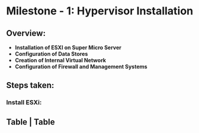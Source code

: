 # Milestone - 1: Hypervisor Installation
## Overview: 
- **Installation of ESXI on Super Micro Server**
- **Configuration of Data Stores**
- **Creation of Internal Virtual Network**
- **Configuration of Firewall and Management Systems**

## Steps taken:

### Install ESXi:

Table | Table
-------

